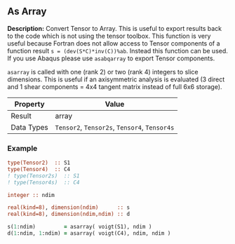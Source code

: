 ## As Array

**Description:** Convert Tensor to Array. This is useful to export results back to the code which is not using the tensor toolbox. This function is very useful because Fortran does not allow access to Tensor components of a function result `s = (dev(S*C)*inv(C))%ab`. Instead this function can be used. If you use Abaqus please use `asabqarray` to export Tensor components.

`asarray` is called with one (rank 2) or two (rank 4) integers to slice dimensions. This is useful if an axisymmetric analysis is evaluated (3 direct and 1 shear components = 4x4 tangent matrix instead of full 6x6 storage).

| Property   | Value                  |
| ---        | ---                    |
| Result     | array                  |
| Data Types | `Tensor2`, `Tensor2s`, `Tensor4`, `Tensor4s`  |

### Example

```fortran
type(Tensor2)  :: S1
type(Tensor4)  :: C4
! type(Tensor2s)  :: S1
! type(Tensor4s)  :: C4

integer :: ndim

real(kind=8), dimension(ndim)      :: s
real(kind=8), dimension(ndim,ndim) :: d

s(1:ndim)         = asarray( voigt(S1), ndim )
d(1:ndim, 1:ndim) = asarray( voigt(C4), ndim, ndim )
```
